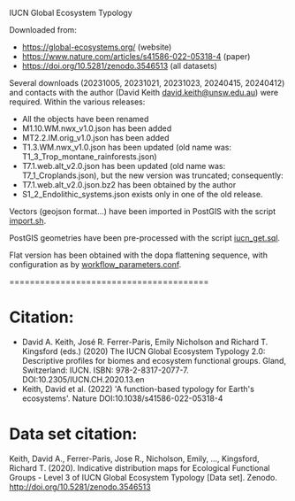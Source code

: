 IUCN Global Ecosystem Typology

Downloaded from:
+  https://global-ecosystems.org/ (website)
+  https://www.nature.com/articles/s41586-022-05318-4 (paper)
+  https://doi.org/10.5281/zenodo.3546513 (all datasets)

Several downloads (20231005, 20231021, 20231023, 20240415, 20240412) and contacts with the author (David Keith <david.keith@unsw.edu.au>) were required. Within the various releases:
+  All the objects have been renamed
+  M1.10.WM.nwx_v1.0.json has been added
+  MT2.2.IM.orig_v1.0.json has been added
+  T1.3.WM.nwx_v1.0.json has been updated (old name was: T1_3_Trop_montane_rainforests.json)
+  T7.1.web.alt_v2.0.json has been updated (old name was: T7_1_Croplands.json), but the new version was truncated; consequently:
+  T7.1.web.alt_v2.0.json.bz2 has been obtained by the author
+  S1_2_Endolithic_systems.json exists only in one of the old release.

Vectors (geojson format...) have been imported in PostGIS with the script [import.sh](./import.sh).

PostGIS geometries have been pre-processed with the script [iucn_get.sql](./iucn_get.sql).

Flat version has been obtained with the dopa flattening sequence, with configuration as by [workflow_parameters.conf](./workflow_parameters.conf).

=======================================

Citation:
=========
- David A. Keith, José R. Ferrer-Paris, Emily Nicholson and Richard T. Kingsford (eds.) (2020) The IUCN Global Ecosystem Typology 2.0: Descriptive profiles for biomes and ecosystem functional groups. Gland, Switzerland: IUCN. ISBN: 978-2-8317-2077-7. DOI:10.2305/IUCN.CH.2020.13.en
- Keith, David et al. (2022) 'A function-based typology for Earth's ecosystems'. Nature DOI:10.1038/s41586-022-05318-4

Data set citation:
=================
Keith, David A., Ferrer-Paris, Jose R., Nicholson, Emily, ..., Kingsford, Richard T. (2020). Indicative distribution maps for Ecological Functional Groups - Level 3 of IUCN Global Ecosystem Typology [Data set]. Zenodo. http://doi.org/10.5281/zenodo.3546513
